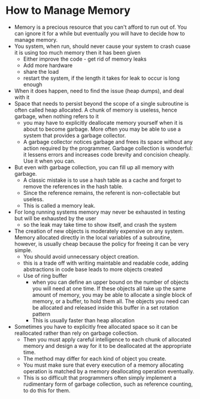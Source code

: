 # How to Manage Memory

- Memory is a precious resource that you can't afford to run out of. You can ignore it for a while but eventually you will have to decide how to manage memory.
- You system, when run, should never cause your system to crash cuase it is using too much memory then it has been given
  - Either improve the code - get rid of memory leaks
  - Add more hardware
  - share the load
  - restart the system, if the length it takes for leak to occur is long enough
- When it does happen, need to find the issue (heap dumps), and deal with it
- Space that needs to persist beyond the scope of a single subroutine is often called heap allocated. A chunk of memory is useless, hence garbage, when nothing refers to it
  - you may have to explicitly deallocate memory yourself when it is about to become garbage. More often you may be able to use a system that provides a garbage collector.
  - A garbage collector notices garbage and frees its space without any action required by the programmer. Garbage collection is wonderful: it lessens errors and increases code brevity and concision cheaply. Use it when you can.
- But even with garbage collection, you can fill up all memory with garbage.
  - A classic mistake is to use a hash table as a cache and forget to remove the references in the hash table.
  - Since the reference remains, the referent is non-collectable but useless.
  - This is called a memory leak.
- For long running systems memory may never be exhausted in testing but will be exhausted by the user
  - so the leak may take time to show itself, and crash the system
- The creation of new objects is moderately expensive on any system. Memory allocated directly in the local variables of a subroutine, however, is usually cheap because the policy for freeing it can be very simple.
  - You should avoid unnecessary object creation.
  - this is a trade off with writing maintable and readable code, adding abstractions in code base leads to more objects created
  - Use of ring buffer
    -  when you can define an upper bound on the number of objects you will need at one time. If these objects all take up the same amount of memory, you may be able to allocate a single block of memory, or a buffer, to hold them all. The objects you need can be allocated and released inside this buffer in a set rotation pattern
    - This is usually faster than heap allocation
- Sometimes you have to explicitly free allocated space so it can be reallocated rather than rely on garbage collection.
  - Then you must apply careful intelligence to each chunk of allocated memory and design a way for it to be deallocated at the appropriate time.
  - The method may differ for each kind of object you create.
  - You must make sure that every execution of a memory allocating operation is matched by a memory deallocating operation eventually.
  - This is so difficult that programmers often simply implement a rudimentary form of garbage collection, such as reference counting, to do this for them.
